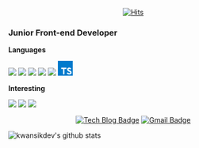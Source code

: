 <div align=center>

[![Hits](https://hits.seeyoufarm.com/api/count/incr/badge.svg?url=https%3A%2F%2Fgithub.com%2Fkwansikdev)](https://hits.seeyoufarm.com)

</div>

### Junior Front-end Developer

**Languages**

<code><img height="30" src="https://user-images.githubusercontent.com/37237125/89312669-801b0a80-d6b2-11ea-97cb-ceb59306e01b.png"></code>
<code><img height="30" src="https://user-images.githubusercontent.com/37237125/89312677-81e4ce00-d6b2-11ea-9549-5160e6933485.png"></code>
<code><img height="30" src="https://user-images.githubusercontent.com/37237125/89312688-83ae9180-d6b2-11ea-88ef-46b665e0d603.png"></code>
<code><img height="30" src="https://user-images.githubusercontent.com/37237125/89361053-30b1fa00-d705-11ea-8deb-d187a64d8ace.png"></code>
<code><img height="30" src="https://user-images.githubusercontent.com/37237125/89361164-8090c100-d705-11ea-96c0-05489c96c1af.png"></code>
<code><img height="30" src="https://raw.githubusercontent.com/github/explore/80688e429a7d4ef2fca1e82350fe8e3517d3494d/topics/typescript/typescript.png"></code>

**Interesting**

<!--<code><img height="30" src="https://user-images.githubusercontent.com/37237125/89312935-d425ef00-d6b2-11ea-84ab-4bbe67167c84.png"></code>-->
<code><img height="30" src="https://user-images.githubusercontent.com/37237125/89312941-d5efb280-d6b2-11ea-8af9-69cbccc64da3.png"></code>
<code><img height="30" src="https://user-images.githubusercontent.com/37237125/89312950-d9833980-d6b2-11ea-8b58-295d95f6a45c.png"></code>
<code><img height="30" src="https://user-images.githubusercontent.com/37237125/89312955-db4cfd00-d6b2-11ea-840e-61a4eba3546a.png"></code>

<div align=center>
  
[![Tech Blog Badge](http://img.shields.io/badge/-Tech%20blog-black?style=flat-square&logo=github&link=)]()
[![Gmail Badge](https://img.shields.io/badge/Gmail-d14836?style=flat-square&logo=Gmail&logoColor=white&link=mailto:kwansk0424@gmail.com)](mailto:kwansk0424@gmail.com)

</div>

![kwansikdev's github stats](https://github-readme-stats.vercel.app/api?username=kwansikdev&) <br />
<!-- ![Top Langs](https://github-readme-stats.vercel.app/api/top-langs/?username=kwansikdev) -->
